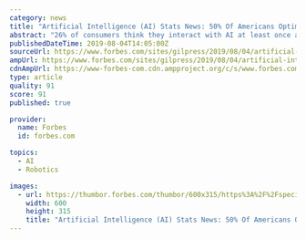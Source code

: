 ```yaml
---
category: news
title: "Artificial Intelligence (AI) Stats News: 50% Of Americans Optimistic And 50% Fearful About AI"
abstract: "26% of consumers think they interact with AI at least once a day; when they think of AI, 53% think primarily of robots and 40% think primarily ... adoption of AI-powered threat intelligence platforms has potential to nearly triple from 18% today to 48% ..."
publishedDateTime: 2019-08-04T14:05:00Z
sourceUrl: https://www.forbes.com/sites/gilpress/2019/08/04/artificial-intelligence-ai-stats-news-50-of-americans-optimistic-and-50-fearful-about-ai/
ampUrl: https://www.forbes.com/sites/gilpress/2019/08/04/artificial-intelligence-ai-stats-news-50-of-americans-optimistic-and-50-fearful-about-ai/amp/
cdnAmpUrl: https://www-forbes-com.cdn.ampproject.org/c/s/www.forbes.com/sites/gilpress/2019/08/04/artificial-intelligence-ai-stats-news-50-of-americans-optimistic-and-50-fearful-about-ai/amp/
type: article
quality: 91
score: 91
published: true

provider:
  name: Forbes
  id: forbes.com

topics:
  - AI
  - Robotics

images:
  - url: https://thumbor.forbes.com/thumbor/600x315/https%3A%2F%2Fspecials-images.forbesimg.com%2Fdam%2Fimageserve%2F1166087718%2F960x0.jpg%3Ffit%3Dscale
    width: 600
    height: 315
    title: "Artificial Intelligence (AI) Stats News: 50% Of Americans Optimistic And 50% Fearful About AI"
---
```

